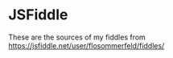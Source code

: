 # JSFiddle
These are the sources of my fiddles from https://jsfiddle.net/user/flosommerfeld/fiddles/
